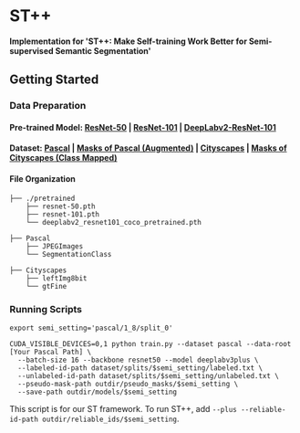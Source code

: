 # ST++

**Implementation for 'ST++: Make Self-training Work Better for Semi-supervised Semantic Segmentation'**

## Getting Started

### Data Preparation

#### Pre-trained Model: [ResNet-50](https://download.pytorch.org/models/resnet50-0676ba61.pth) | [ResNet-101](https://download.pytorch.org/models/resnet101-63fe2227.pth) | [DeepLabv2-ResNet-101](https://drive.google.com/file/d/14be0R1544P5hBmpmtr8q5KeRAvGunc6i/view?usp=sharing)

#### Dataset: [Pascal](http://host.robots.ox.ac.uk/pascal/VOC/voc2012/VOCtrainval_11-May-2012.tar) | [Masks of Pascal (Augmented)](https://drive.google.com/file/d/1ikrDlsai5QSf2GiSUR3f8PZUzyTubcuF/view?usp=sharing) | [Cityscapes](https://www.cityscapes-dataset.com/file-handling/?packageID=3) | [Masks of Cityscapes (Class Mapped)](https://drive.google.com/file/d/1E_27g9tuHm6baBqcA7jct_jqcGA89QPm/view?usp=sharing) 

#### File Organization

```
├── ./pretrained
    ├── resnet-50.pth
    ├── resnet-101.pth
    └── deeplabv2_resnet101_coco_pretrained.pth
    
├── Pascal
    ├── JPEGImages
    └── SegmentationClass
    
├── Cityscapes
    ├── leftImg8bit
    └── gtFine
```


### Running Scripts

```
export semi_setting='pascal/1_8/split_0'

CUDA_VISIBLE_DEVICES=0,1 python train.py --dataset pascal --data-root [Your Pascal Path] \
  --batch-size 16 --backbone resnet50 --model deeplabv3plus \
  --labeled-id-path dataset/splits/$semi_setting/labeled.txt \
  --unlabeled-id-path dataset/splits/$semi_setting/unlabeled.txt \
  --pseudo-mask-path outdir/pseudo_masks/$semi_setting \
  --save-path outdir/models/$semi_setting
```
This script is for our ST framework. To run ST++, add ```--plus --reliable-id-path outdir/reliable_ids/$semi_setting```.

